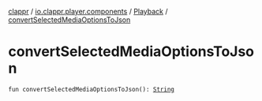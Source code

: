 [clappr](../../index.md) / [io.clappr.player.components](../index.md) / [Playback](index.md) / [convertSelectedMediaOptionsToJson](./convert-selected-media-options-to-json.md)

# convertSelectedMediaOptionsToJson

`fun convertSelectedMediaOptionsToJson(): `[`String`](https://kotlinlang.org/api/latest/jvm/stdlib/kotlin/-string/index.html)